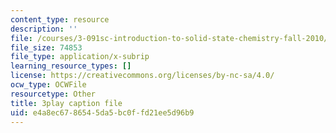 ```yaml
---
content_type: resource
description: ''
file: /courses/3-091sc-introduction-to-solid-state-chemistry-fall-2010/e4a8ec6786545da5bc0ffd21ee5d96b9_K30HeE8fEq8.vtt
file_size: 74853
file_type: application/x-subrip
learning_resource_types: []
license: https://creativecommons.org/licenses/by-nc-sa/4.0/
ocw_type: OCWFile
resourcetype: Other
title: 3play caption file
uid: e4a8ec67-8654-5da5-bc0f-fd21ee5d96b9
---
```

